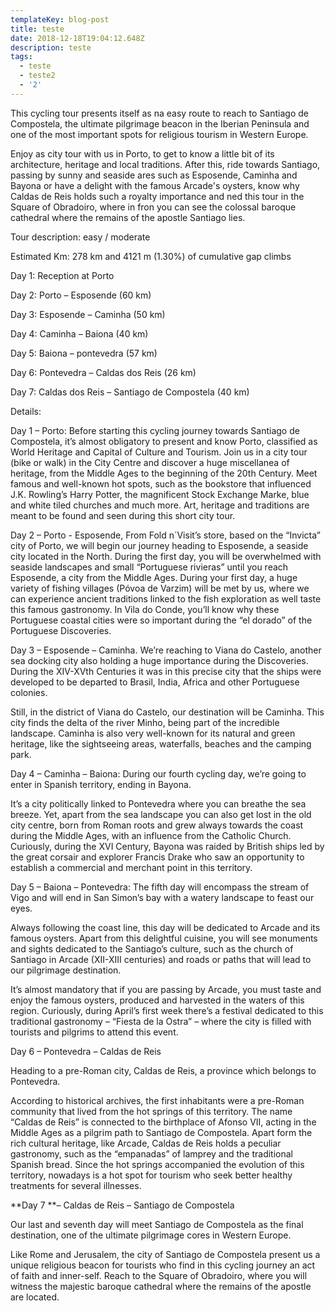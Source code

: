 ```yaml
---
templateKey: blog-post
title: teste
date: 2018-12-18T19:04:12.648Z
description: teste
tags:
  - teste
  - teste2
  - '2'
---
```

This cycling tour presents itself as na easy route to reach to Santiago de Compostela, the ultimate pilgrimage beacon in the Iberian Peninsula and one of the most important spots for religious tourism in Western Europe.



Enjoy as city tour with us in Porto, to get to know a little bit of its architecture, heritage and local traditions. After this, ride towards Santiago, passing by sunny and seaside ares such as Esposende, Caminha and Bayona or have a delight with the famous Arcade's oysters, know why Caldas de Reis holds such a royalty importance and ned this tour in the Square of Obradoiro, where in fron you can see the colossal baroque cathedral where the remains of the apostle Santiago lies.



Tour description: easy / moderate



Estimated Km:  278 km and 4121 m (1.30%) of cumulative gap climbs  



 



Day 1: Reception at Porto



Day 2: Porto – Esposende (60 km)



Day 3: Esposende – Caminha (50 km)



Day 4: Caminha – Baiona (40 km)



Day 5: Baiona – pontevedra (57 km)



Day 6: Pontevedra – Caldas dos Reis (26 km)



Day 7: Caldas dos Reis – Santiago de Compostela (40 km)



 



 



Details:



 



Day 1 – Porto: Before starting this cycling journey towards Santiago de Compostela, it’s almost obligatory to present and know Porto, classified as World Heritage and Capital of Culture and Tourism. Join us in a city tour (bike or walk) in the City Centre and discover a huge miscellanea of heritage, from the Middle Ages to the beginning of the 20th Century. Meet famous and well-known hot spots, such as the bookstore that influenced J.K. Rowling’s Harry Potter, the magnificent Stock Exchange Marke, blue and white tiled churches and much more. Art, heritage and traditions are meant to be found and seen during this short city tour.



 



Day 2 – Porto - Esposende, From Fold n´Visit’s store, based on the “Invicta” city of Porto, we will begin our journey heading to Esposende, a seaside city located in the North. During the first day, you will be overwhelmed with seaside landscapes and small “Portuguese rivieras” until you reach Esposende, a city from the Middle Ages. During your first day, a huge variety of fishing villages (Póvoa de Varzim) will be met by us, where we can experience ancient traditions linked to the fish exploration as well taste this famous gastronomy. In Vila do Conde, you’ll know why these Portuguese coastal cities were so important during the “el dorado” of the Portuguese Discoveries.



 



Day 3 – Esposende – Caminha. We’re reaching to Viana do Castelo, another sea docking city also holding a huge importance during the Discoveries. During the XIV-XVth Centuries it was in this precise city that the ships were developed to be departed to Brasil, India, Africa and other Portuguese colonies.



Still, in the district of Viana do Castelo, our destination will be Caminha. This city finds the delta of the river Minho, being part of the incredible landscape. Caminha is also very well-known for its natural and green heritage, like the sightseeing areas, waterfalls, beaches and the camping park.



 



Day 4 – Caminha – Baiona: During our fourth cycling day, we’re going to enter in Spanish territory, ending in Bayona.



It’s a city politically linked to Pontevedra where you can breathe the sea breeze. Yet, apart from the sea landscape you can also get lost in the old city centre, born from Roman roots and grew always towards the coast during the Middle Ages, with an influence from the Catholic Church. Curiously, during the XVI Century, Bayona was raided by British ships led by the great corsair and explorer Francis Drake who saw an opportunity to establish a commercial and merchant point in this territory.



 



Day 5 – Baiona – Pontevedra: The fifth day will encompass the stream of Vigo and will end in San Simon’s bay with a watery landscape to feast our eyes.



Always following the coast line, this day will be dedicated to Arcade and its famous oysters. Apart from this delightful cuisine, you will see monuments and sights dedicated to the Santiago’s culture, such as the church of Santiago in Arcade (XII-XIII centuries) and roads or paths that will lead to our pilgrimage destination.



It’s almost mandatory that if you are passing by Arcade, you must taste and enjoy the famous oysters, produced and harvested in the waters of this region. Curiously, during April’s first week there’s a festival dedicated to this traditional gastronomy – “Fiesta de la Ostra” – where the city is filled with tourists and pilgrims to attend this event.



 



Day 6 – Pontevedra – Caldas de Reis



Heading to a pre-Roman city, Caldas de Reis, a province which belongs to Pontevedra.



According to historical archives, the first inhabitants were a pre-Roman community that lived from the hot springs of this territory. The name “Caldas de Reis” is connected to the birthplace of Afonso VII, acting in the Middle Ages as a pilgrim path to Santiago de Compostela. Apart form the rich cultural heritage, like Arcade, Caldas de Reis holds a peculiar gastronomy, such as the “empanadas” of lamprey and the traditional Spanish bread. Since the hot springs accompanied the evolution of this territory, nowadays is a hot spot for tourism who seek better healthy treatments for several illnesses.



 



**Day 7 **– Caldas de Reis – Santiago de Compostela



Our last and seventh day will meet Santiago de Compostela as the final destination, one of the ultimate pilgrimage cores in Western Europe.



Like Rome and Jerusalem, the city of Santiago de Compostela present us a unique religious beacon for tourists who find in this cycling journey an act of faith and inner-self. Reach to the Square of Obradoiro, where you will witness the majestic baroque cathedral where the remains of the apostle are located.
